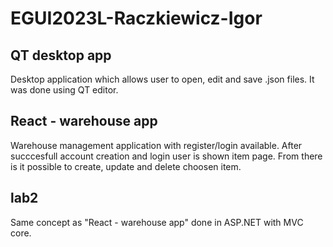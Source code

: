 # EGUI2023L-Raczkiewicz-Igor


## QT desktop app

Desktop application which allows user to open, edit and save .json files. It was done using QT editor.

## React - warehouse app

Warehouse management application with register/login available. After succcesfull account creation and login user is shown item page. From there is it possible to create, update and 
delete choosen item. 

## lab2

Same concept as "React - warehouse app" done in ASP.NET with MVC core.

